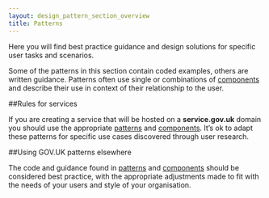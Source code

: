 ```yaml
---
layout: design_pattern_section_overview
title: Patterns
---
```


Here you will find best practice guidance and design solutions for specific user tasks and scenarios.

Some of the patterns in this section contain coded examples, others are written guidance. Patterns often use single or combinations of <a href="">components</a> and describe their use in context of their relationship to the user.

##Rules for services

If you are creating a service that will be hosted on a <strong>service.gov.uk</strong> domain you should use the appropriate <a href="#">patterns</a> and <a href="#">components</a>. It’s ok to adapt these patterns for specific use cases discovered through user research.


##Using GOV.UK patterns elsewhere

The code and guidance found in <a href="#">patterns</a> and <a href="#">components</a> should be considered best practice, with the appropriate adjustments made to fit with the needs of your users and style of your organisation.